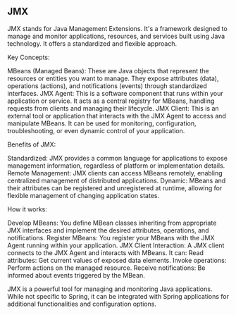 JMX
---------------------------------------------------------------------
JMX stands for Java Management Extensions. 
It's a framework designed to manage and monitor applications, resources, and services built using Java technology. It offers a standardized and flexible approach.

Key Concepts:

MBeans (Managed Beans): These are Java objects that represent the resources or entities you want to manage. They expose attributes (data), operations (actions), and notifications (events) through standardized interfaces.
JMX Agent: This is a software component that runs within your application or service. It acts as a central registry for MBeans, handling requests from clients and managing their lifecycle.
JMX Client: This is an external tool or application that interacts with the JMX Agent to access and manipulate MBeans. It can be used for monitoring, configuration, troubleshooting, or even dynamic control of your application.

Benefits of JMX:

Standardized: JMX provides a common language for applications to expose management information, regardless of platform or implementation details.
Remote Management: JMX clients can access MBeans remotely, enabling centralized management of distributed applications.
Dynamic: MBeans and their attributes can be registered and unregistered at runtime, allowing for flexible management of changing application states.

How it works:

Develop MBeans: You define MBean classes inheriting from appropriate JMX interfaces and implement the desired attributes, operations, and notifications.
Register MBeans: You register your MBeans with the JMX Agent running within your application.
JMX Client Interaction: A JMX client connects to the JMX Agent and interacts with MBeans. It can:
Read attributes: Get current values of exposed data elements.
Invoke operations: Perform actions on the managed resource.
Receive notifications: Be informed about events triggered by the MBean.

JMX is a powerful tool for managing and monitoring Java applications. While not specific to Spring, it can be integrated with Spring applications for additional functionalities and configuration options.
